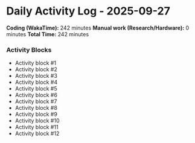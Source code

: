 # Daily Activity Log - 2025-09-27

**Coding (WakaTime):** 242 minutes
**Manual work (Research/Hardware):** 0 minutes
**Total Time:** 242 minutes

### Activity Blocks
- Activity block #1
- Activity block #2
- Activity block #3
- Activity block #4
- Activity block #5
- Activity block #6
- Activity block #7
- Activity block #8
- Activity block #9
- Activity block #10
- Activity block #11
- Activity block #12
